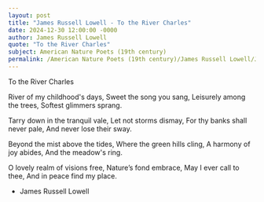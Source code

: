 ```yaml
---
layout: post
title: "James Russell Lowell - To the River Charles"
date: 2024-12-30 12:00:00 -0000
author: James Russell Lowell
quote: "To the River Charles"
subject: American Nature Poets (19th century)
permalink: /American Nature Poets (19th century)/James Russell Lowell/James Russell Lowell - To the River Charles
---
```


To the River Charles

River of my childhood's days,
  Sweet the song you sang,
Leisurely among the trees,
  Softest glimmers sprang.

Tarry down in the tranquil vale,
  Let not storms dismay,
For thy banks shall never pale,
  And never lose their sway.

Beyond the mist above the tides,
  Where the green hills cling,
A harmony of joy abides,
  And the meadow's ring.

O lovely realm of visions free,
  Nature’s fond embrace,
May I ever call to thee,
  And in peace find my place.

- James Russell Lowell
